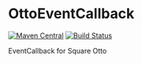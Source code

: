 OttoEventCallback
=================
[![Maven Central](https://maven-badges.herokuapp.com/maven-central/com.byoutline.ottoeventcallback/ottoeventcallback/badge.svg?style=flat)](http://mvnrepository.com/artifact/com.byoutline.ottoeventcallback/ottoeventcallback)
[![Build Status](https://travis-ci.org/byoutline/OttoEventCallback.svg?branch=master)](https://travis-ci.org/byoutline/OttoEventCallback)

EventCallback for Square Otto
